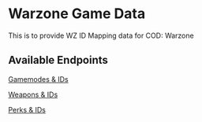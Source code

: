 # Warzone Game Data

This is to provide WZ ID Mapping data for COD: Warzone

## Available Endpoints

[Gamemodes & IDs](https://engineer152.github.io/wz-data/game-modes.json)

[Weapons & IDs](https://engineer152.github.io/wz-data/weapon-ids.json)

[Perks & IDs](https://engineer152.github.io/wz-data/perks.json)
